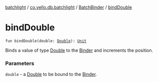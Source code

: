 [batchlight](../../index.md) / [co.yello.db.batchlight](../index.md) / [BatchBinder](index.md) / [bindDouble](bind-double.md)

# bindDouble

`fun bindDouble(double: `[`Double`](https://kotlinlang.org/api/latest/jvm/stdlib/kotlin/-double/index.html)`): `[`Unit`](https://kotlinlang.org/api/latest/jvm/stdlib/kotlin/-unit/index.html)

Binds a value of type [Double](https://kotlinlang.org/api/latest/jvm/stdlib/kotlin/-double/index.html) to the [Binder](../-binder/index.md) and increments the position.

### Parameters

`double` - a [Double](https://kotlinlang.org/api/latest/jvm/stdlib/kotlin/-double/index.html) to be bound to the [Binder](../-binder/index.md).